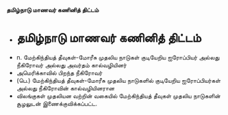 **தமிழ்நாடு மாணவர் கணினித் திட்டம்**
- # தமிழ்நாடு மாணவர் கணினித் திட்டம்
- n. மேற்கிந்தியத் தீவுகள்-மோரீசு முதலிய நாடுகள் குடியேறிய ஐரோப்பியர் அல்லது நீகிரோவர் அல்லது அவர்தம் கால்வழியினர்
- அமெரிக்காவில் பிறந்த நீகிரோவர்
- (பெ.) மேற்கிந்தியத் தீவுகள்-மோரீசு முதலிய நாடுகளில் குடியேறிய ஐரோப்பியர்கள் அல்லது நீகிரோவின் கால்வழியினரான
- விலங்குகள் முதலியன வற்றின் வகையில் மேற்கிந்தியத் தீவுகள் முதலிய நாடுகளின் சூழலுடன் இணைக்குவிக்கப்பட்ட.

